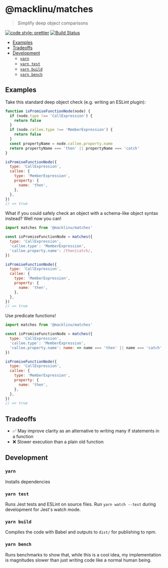 # @macklinu/matches

> Simplify deep object comparisons

[![code style: prettier](https://img.shields.io/badge/code_style-prettier-ff69b4.svg)](https://github.com/prettier/prettier)
[![Build Status](https://travis-ci.org/macklinu/matches.svg?branch=master)](https://travis-ci.org/macklinu/matches)

<!-- START doctoc generated TOC please keep comment here to allow auto update -->
<!-- DON'T EDIT THIS SECTION, INSTEAD RE-RUN doctoc TO UPDATE -->

- [Examples](#examples)
- [Tradeoffs](#tradeoffs)
- [Development](#development)
  - [`yarn`](#yarn)
  - [`yarn test`](#yarn-test)
  - [`yarn build`](#yarn-build)
  - [`yarn bench`](#yarn-bench)

<!-- END doctoc generated TOC please keep comment here to allow auto update -->

## Examples

Take this standard deep object check (e.g. writing an ESLint plugin):

```js
function isPromiseFunctionNode(node) {
  if (node.type !== 'CallExpression') {
    return false
  }
  if (node.callee.type !== 'MemberExpression') {
    return false
  }
  const propertyName = node.callee.property.name
  return propertyName === 'then' || propertyName === 'catch'
}

isPromiseFunctionNode({
  type: 'CallExpression',
  callee: {
    type: 'MemberExpression',
    property: {
      name: 'then',
    },
  },
})
// => true
```

What if you could safely check an object with a schema-like object syntax
instead? Well now you can!

```js
import matches from '@macklinu/matches'

const isPromiseFunctionNode = matches({
  type: 'CallExpression',
  'callee.type': 'MemberExpression',
  'callee.property.name': /then|catch/,
})

isPromiseFunctionNode({
  type: 'CallExpression',
  callee: {
    type: 'MemberExpression',
    property: {
      name: 'then',
    },
  },
})
// => true
```

Use predicate functions!

```js
import matches from '@macklinu/matches'

const isPromiseFunctionNode = matches({
  type: 'CallExpression',
  'callee.type': 'MemberExpression',
  'callee.property.name': name: => name === 'then' || name === 'catch',
})

isPromiseFunctionNode({
  type: 'CallExpression',
  callee: {
    type: 'MemberExpression',
    property: {
      name: 'then',
    },
  },
})
// => true
```

## Tradeoffs

- ✅ May improve clarity as an alternative to writing many if statements in a
  function
- ❌ Slower execution than a plain old function

## Development

### `yarn`

Installs dependencies

### `yarn test`

Runs Jest tests and ESLint on source files. Run `yarn watch --test` during
development for Jest's watch mode.

### `yarn build`

Compiles the code with Babel and outputs to `dist/` for publishing to npm.

### `yarn bench`

Runs benchmarks to show that, while this is a cool idea, my implementation is
magnitudes slower than just writing code like a normal human being.
